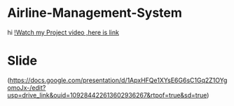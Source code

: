 # Airline-Management-System
hi
[!Watch my Project video ,here is link](https://drive.google.com/file/d/13NHv_sP8jvWjmvUJXnMgKucJDazUbF7J/view?usp=drive_link)

# Slide 
  (https://docs.google.com/presentation/d/1ApxHFQe1XYsE6G6sC1Gq2Z1OYgomoJx-/edit?usp=drive_link&ouid=109284422613602936267&rtpof=true&sd=true)
